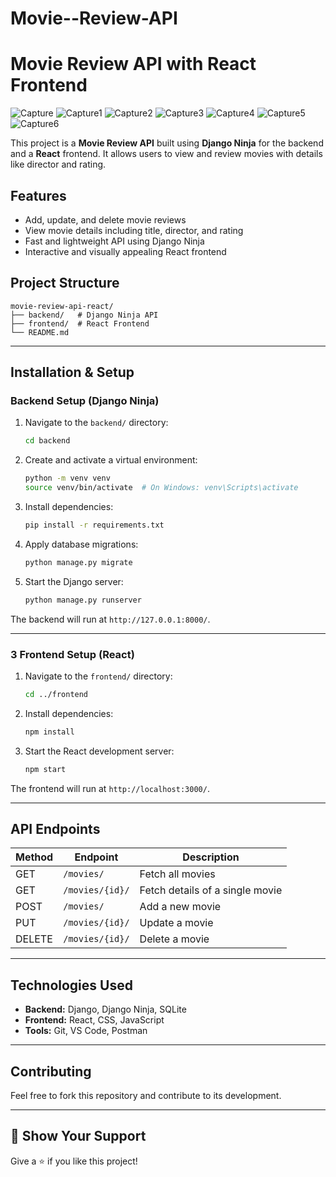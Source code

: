 # Movie--Review-API

#  Movie Review API with React Frontend


![Capture](https://github.com/user-attachments/assets/7ab41a3a-a6e4-49ce-b720-5d57c5806c2d)
![Capture1](https://github.com/user-attachments/assets/40b10f4a-805a-4067-8245-f13b2b504d42)
![Capture2](https://github.com/user-attachments/assets/9a673103-8997-4cc6-b446-1a5c2f2c6401)
![Capture3](https://github.com/user-attachments/assets/9fc087ca-9f29-4dee-9bb4-825a4e9f89ea)
![Capture4](https://github.com/user-attachments/assets/0b0ae1df-95c6-41a4-8201-d38205d1e293)
![Capture5](https://github.com/user-attachments/assets/662ed9ed-cfbd-4bf4-ac95-9a3b49ce0f58)
![Capture6](https://github.com/user-attachments/assets/57c43eeb-3321-42c7-9505-e831bc00b281)

This project is a **Movie Review API** built using **Django Ninja** for the backend and a **React** frontend. It allows users to view and review movies with details like director and rating.

##  Features
-  Add, update, and delete movie reviews
-  View movie details including title, director, and rating
-  Fast and lightweight API using Django Ninja
-  Interactive and visually appealing React frontend

##  Project Structure
```
movie-review-api-react/
├── backend/   # Django Ninja API
├── frontend/  # React Frontend
└── README.md
```

---

##  Installation & Setup

###  Backend Setup (Django Ninja)
1. Navigate to the `backend/` directory:
   ```sh
   cd backend
   ```
2. Create and activate a virtual environment:
   ```sh
   python -m venv venv
   source venv/bin/activate  # On Windows: venv\Scripts\activate
   ```
3. Install dependencies:
   ```sh
   pip install -r requirements.txt
   ```
4. Apply database migrations:
   ```sh
   python manage.py migrate
   ```
5. Start the Django server:
   ```sh
   python manage.py runserver
   ```

The backend will run at `http://127.0.0.1:8000/`.

---

### 3 Frontend Setup (React)
1. Navigate to the `frontend/` directory:
   ```sh
   cd ../frontend
   ```
2. Install dependencies:
   ```sh
   npm install
   ```
3. Start the React development server:
   ```sh
   npm start
   ```

The frontend will run at `http://localhost:3000/`.

---

##  API Endpoints
| Method | Endpoint | Description |
|--------|----------------------|--------------------------------|
| GET    | `/movies/`           | Fetch all movies |
| GET    | `/movies/{id}/`      | Fetch details of a single movie |
| POST   | `/movies/`           | Add a new movie |
| PUT    | `/movies/{id}/`      | Update a movie |
| DELETE | `/movies/{id}/`      | Delete a movie |

---

##  Technologies Used
- **Backend:** Django, Django Ninja, SQLite
- **Frontend:** React, CSS, JavaScript
- **Tools:** Git, VS Code, Postman

---

##  Contributing
Feel free to fork this repository and contribute to its development.

---

## 🌟 Show Your Support
Give a ⭐ if you like this project!
